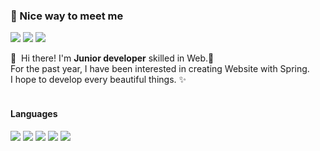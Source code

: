 ### 🤞 Nice way to meet me
<p>
<img src="https://img.shields.io/badge/42_Seoul-000000?style=flat-square&logo=42&logoColor=white"/> <img src="https://img.shields.io/badge/joker7011@naver.com-EA4335?style=flat-square&logo=Gmail&logoColor=white"/> <img src="https://img.shields.io/badge/@h.beeen-E4405F?style=flat-square&logo=Instagram&logoColor=white"/>
</p>

<p>
  👋&nbsp; Hi there! I'm <b>Junior developer</b> skilled in Web.🚀<br/>
  For the past year, I have been interested in creating Website with Spring.<br/>
  I hope to develop every beautiful things. ✨ <br/><br/>
</p>
<h4> Languages </h4>

<p>
<img src="https://img.shields.io/badge/C++-000060?/style=flat-square&logo=C&logoColor=white"/> <img src="https://img.shields.io/badge/Java-F80000?/style=flat-square&logo=Oracle&logoColor=white"/> <img src="https://img.shields.io/badge/Python-3776AB?/style=flat-square&logo=Python&logoColor=white"/>
<img src="https://img.shields.io/badge/Spring-6DB33F?style=flat-square&logo=Spring&logoColor=white"/> <img src="https://img.shields.io/badge/Spring_Boot-6DB33F?style=flat-square&logo=SpringBoot&logoColor=white"/>
</p>
